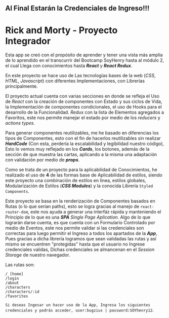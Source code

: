 ## Al Final Estarán la Credenciales de Ingreso!!!

# Rick and Morty - Proyecto Integrador

Esta app se creó con el propósito de aprender y tener una vista más amplia de lo aprendido en el transcurrir del Bootcamp SoyHenry hasta al módulo 2, el cual Llega con conocimientos hasta _**React**_ y _**React Redux**_.

En este proyecto se hace uso de Las tecnologías bases de la web (_CSS_, _HTML_, _Javascript_) con diferentes Implementaciones, con Librerías principalmente.

El proyecto actual cuenta con varias secciones en donde se refleja el Uso de _React_ con la creación de componentes con Estado y sus ciclos de Vida, la Implementación de componentes condicionales, el uso de Hooks para el desarrollo de la Funcionalidad. _Redux_ con la lista de Elementos agregados a Favoritos, este nos permite manejar el estado por medio de los _reducers_ y _actions types_.

Para generar componentes reutilizables, me he basado en diferencias los tipos de Componentes, esto con el fin de hacerlos reutilizables sin realizar _**HardCode**_ (Con esta, perdería la escalabilidad y legibilidad nuestro código), Esto lo vemos muy reflejado en los _**Cards**_, los botones, además de la sección de que muestra las cartas, aplicando a la misma una adaptación con validación por medio de _**props**_.

Como se trata de un proyecto para la aplicabilidad de Conocimientos, he realizado el uso de **4** de las formas base de Aplicabilidad de estilos,
siendo este proyecto una combinación de estilos en linea, estilos globales, Modularización de Estilos (_**CSS Modules**_) y la conocida Librería `Styled Components`.

Este proyecto se basa en la renderización de Componentes basados en Rutas (o lo que serían paths), esto se logra gracias al manejo de `react-router-dom`, este nos ayuda a generar una interfáz rápida y manteniendo el Principio de lo que es una _**SPA**_ _Single Page Aplication_. Algo de lo que lograrán darse cuenta, es que cuenta con un Formulario Controlado por medio de Eventos, este nos permite validar si las credenciales son correctas para luego permitir el Ingreso a todos los apartados de la _**App**_, Pues gracias a dicha librería logramos que sean validadas las rutas y así mismo se encuentren "protegidas" hasta que el usuario no Ingrese credenciales validas, Dichas credenciales se almancenan en el _Session Storage_ de nuestro navegador.

Las rutas son:
```
/ [home]
/login
/about
/characters
/characters/:id
/favorites
```
`Si deseas Ingesar un hacer uso de la App, Ingresa los siguientes credenciales y podrás acceder, user:bugzius | password:SOYhenry12`.